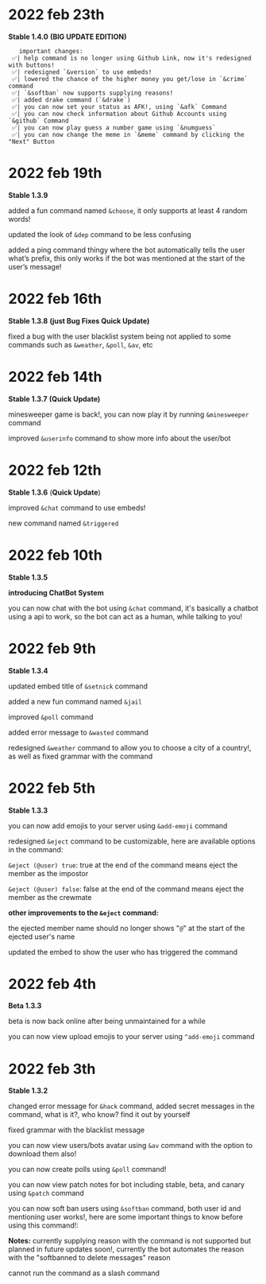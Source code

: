 # 2022 feb 23th
**Stable 1.4.0** **(BIG UPDATE EDITION)**

```
   important changes:
 ✅| help command is no longer using Github Link, now it's redesigned with buttons!
 ✅| redesigned `&version` to use embeds!
 ✅| lowered the chance of the higher money you get/lose in `&crime` command
 ✅| `&softban` now supports supplying reasons!
 ✅| added drake command (`&drake`)
 ✅| you can now set your status as AFK!, using `&afk` Command
 ✅| you can now check information about Github Accounts using `&github` Command
 ✅| you can now play guess a number game using `&numguess`
 ✅| you can now change the meme in `&meme` command by clicking the "Next" Button
 ```
# 2022 feb 19th
**Stable 1.3.9**

added a fun command named `&choose`, it only supports at least 4 random words!

updated the look of `&dep` command to be less confusing 

added a ping command thingy where the bot automatically tells the user what’s prefix, this only works if the bot was mentioned at the start of the user’s message!

# 2022 feb 16th
**Stable 1.3.8** **(just Bug Fixes Quick Update)**

fixed a bug with the user blacklist system being not applied to some commands such as `&weather`, `&poll`, `&av`, etc

# 2022 feb 14th
**Stable 1.3.7** **(Quick Update)**


minesweeper game is back!, you can now play it by running `&minesweeper` command

improved `&userinfo` command to show more info about the user/bot 

# 2022 feb 12th
**Stable 1.3.6** (**Quick Update**)


improved `&chat` command to use embeds!

new command named `&triggered`

# 2022 feb 10th

**Stable 1.3.5**

**introducing ChatBot System**

you can now chat with the bot using `&chat` command, it's basically a chatbot using a api to work, so the bot can act as a human, while talking to you!
# 2022 feb 9th

**Stable 1.3.4**

updated embed title of `&setnick` command

added a new fun command named `&jail`

improved `&poll` command

added error message to `&wasted` command

redesigned `&weather` command to allow you to choose a city of a country!, as well as fixed grammar with the command

# 2022 feb 5th

**Stable 1.3.3**

you can now add emojis to your server using `&add-emoji` command

redesigned `&eject` command to be customizable, here are available options in the command:

`&eject (@user) true`: true at the end of the command means eject the member as the impostor

`&eject (@user) false`: false at the end of the command means eject the member as the crewmate

**other improvements to the `&eject` command:**

the ejected member name should no longer shows "`@`" at the start of the ejected user's name

updated the embed to show the user who has triggered the command

# 2022 feb 4th

**Beta 1.3.3**

beta is now back online after being unmaintained for a while

you can now view upload emojis to your server using `^add-emoji` command


# 2022 feb 3th

**Stable 1.3.2**

changed error message for `&hack` command, added secret messages in the command, what is it?, who know? find it out by yourself

fixed grammar with the blacklist message

you can now view users/bots avatar using `&av` command with the option to download them also!

you can now create polls using `&poll` command!

you can now view patch notes for bot including stable, beta, and canary using `&patch` command

you can now soft ban users using `&softban` command, both user id and mentioning user works!, here are some important things to know before using this command!:

**Notes:**
currently supplying reason with the command is not supported but planned in future updates soon!, currently the bot automates the reason with the "softbanned to delete messages" reason

cannot run the command as a slash command

